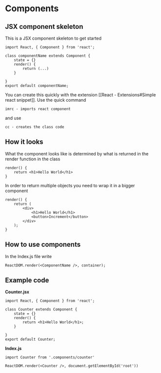 # Components

## JSX component skeleton
This is a JSX component skeleton to get started

	import React, { Component } from 'react';

	class componentName extends Component {
		state = {}
		render() {
			return (...)
		}
		
	}
	export default componentName;

You can create this quickly with the extension [[React - Extensions#Simple react snippet]]. Use the quick command 

	imrc - imports react component
and use 

	cc - creates the class code

## How it looks
What the component looks like is determined by what is returned in the render function in the class
	
	render() {
		return <h1>Hello World</h1>
	}
	

In order to return  multiple objects you need to wrap it in a bigger component

	render() {
		return (
			<div>
				<h1>Hello World</h1>
				<button>Increment</button>
			</div>
		);
	}


## How to use components

In the Index.js file write

	ReactDOM.render(<ComponentName />, container);


## Example code

<b>Counter.jsx</b>

	import React, { Component } from 'react';

	class Counter extends Component {
		state = {}
		render() {
			return <h1>Hello World</h1>;
		}
		
	}
	export default Counter;

<b>Index.js</b>

	import Counter from '.components/counter'
	
	ReactDOM.render(<Counter />, document.getElementById('root'))
	

